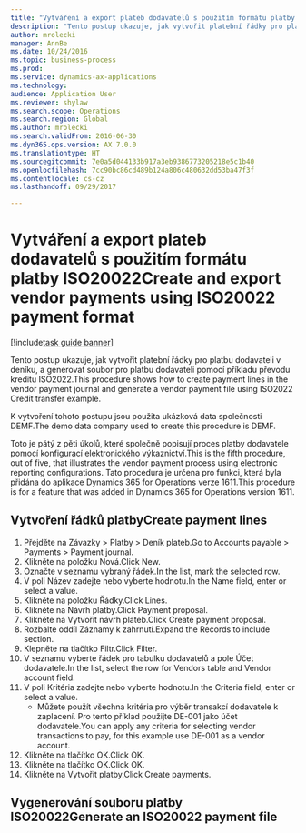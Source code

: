 ```yaml
--- 
title: "Vytváření a export plateb dodavatelů s použitím formátu platby ISO20022"
description: "Tento postup ukazuje, jak vytvořit platební řádky pro platbu dodavateli v deníku, a generovat soubor pro platbu dodavateli pomocí příkladu převodu kreditu ISO2022."
author: mrolecki
manager: AnnBe
ms.date: 10/24/2016
ms.topic: business-process
ms.prod: 
ms.service: dynamics-ax-applications
ms.technology: 
audience: Application User
ms.reviewer: shylaw
ms.search.scope: Operations
ms.search.region: Global
ms.author: mrolecki
ms.search.validFrom: 2016-06-30
ms.dyn365.ops.version: AX 7.0.0
ms.translationtype: HT
ms.sourcegitcommit: 7e0a5d044133b917a3eb9386773205218e5c1b40
ms.openlocfilehash: 7cc90bc86cd489b124a806c480632dd53ba47f3f
ms.contentlocale: cs-cz
ms.lasthandoff: 09/29/2017

---
```

# <a name="create-and-export-vendor-payments-using-iso20022-payment-format"></a><span data-ttu-id="4988c-103">Vytváření a export plateb dodavatelů s použitím formátu platby ISO20022</span><span class="sxs-lookup"><span data-stu-id="4988c-103">Create and export vendor payments using ISO20022 payment format</span></span>

[!include[task guide banner](../../includes/task-guide-banner.md)]

<span data-ttu-id="4988c-104">Tento postup ukazuje, jak vytvořit platební řádky pro platbu dodavateli v deníku, a generovat soubor pro platbu dodavateli pomocí příkladu převodu kreditu ISO2022.</span><span class="sxs-lookup"><span data-stu-id="4988c-104">This procedure shows how to create payment lines in the vendor payment journal and generate a vendor payment file using ISO2022 Credit transfer example.</span></span> 

<span data-ttu-id="4988c-105">K vytvoření tohoto postupu jsou použita ukázková data společnosti DEMF.</span><span class="sxs-lookup"><span data-stu-id="4988c-105">The demo data company used to create this procedure is DEMF.</span></span>

<span data-ttu-id="4988c-106">Toto je pátý z pěti úkolů, které společně popisují proces platby dodavatele pomocí konfigurací elektronického výkaznictví.</span><span class="sxs-lookup"><span data-stu-id="4988c-106">This is the fifth procedure, out of five, that illustrates the vendor payment process using electronic reporting configurations.</span></span> <span data-ttu-id="4988c-107">Tato procedura je určena pro funkci, která byla přidána do aplikace Dynamics 365 for Operations verze 1611.</span><span class="sxs-lookup"><span data-stu-id="4988c-107">This procedure is for a feature that was added in Dynamics 365 for Operations version 1611.</span></span>


## <a name="create-payment-lines"></a><span data-ttu-id="4988c-108">Vytvoření řádků platby</span><span class="sxs-lookup"><span data-stu-id="4988c-108">Create payment lines</span></span>
1. <span data-ttu-id="4988c-109">Přejděte na Závazky > Platby > Deník plateb.</span><span class="sxs-lookup"><span data-stu-id="4988c-109">Go to Accounts payable > Payments > Payment journal.</span></span>
2. <span data-ttu-id="4988c-110">Klikněte na položku Nová.</span><span class="sxs-lookup"><span data-stu-id="4988c-110">Click New.</span></span>
3. <span data-ttu-id="4988c-111">Označte v seznamu vybraný řádek.</span><span class="sxs-lookup"><span data-stu-id="4988c-111">In the list, mark the selected row.</span></span>
4. <span data-ttu-id="4988c-112">V poli Název zadejte nebo vyberte hodnotu.</span><span class="sxs-lookup"><span data-stu-id="4988c-112">In the Name field, enter or select a value.</span></span>
5. <span data-ttu-id="4988c-113">Klikněte na položku Řádky.</span><span class="sxs-lookup"><span data-stu-id="4988c-113">Click Lines.</span></span>
6. <span data-ttu-id="4988c-114">Klikněte na Návrh platby.</span><span class="sxs-lookup"><span data-stu-id="4988c-114">Click Payment proposal.</span></span>
7. <span data-ttu-id="4988c-115">Klikněte na Vytvořit návrh plateb.</span><span class="sxs-lookup"><span data-stu-id="4988c-115">Click Create payment proposal.</span></span>
8. <span data-ttu-id="4988c-116">Rozbalte oddíl Záznamy k zahrnutí.</span><span class="sxs-lookup"><span data-stu-id="4988c-116">Expand the Records to include section.</span></span>
9. <span data-ttu-id="4988c-117">Klepněte na tlačítko Filtr.</span><span class="sxs-lookup"><span data-stu-id="4988c-117">Click Filter.</span></span>
10. <span data-ttu-id="4988c-118">V seznamu vyberte řádek pro tabulku dodavatelů a pole Účet dodavatele.</span><span class="sxs-lookup"><span data-stu-id="4988c-118">In the list, select the row for Vendors table and Vendor account field.</span></span>
11. <span data-ttu-id="4988c-119">V poli Kritéria zadejte nebo vyberte hodnotu.</span><span class="sxs-lookup"><span data-stu-id="4988c-119">In the Criteria field, enter or select a value.</span></span>
    * <span data-ttu-id="4988c-120">Můžete použít všechna kritéria pro výběr transakcí dodavatele k zaplacení. Pro tento příklad použijte DE-001 jako účet dodavatele.</span><span class="sxs-lookup"><span data-stu-id="4988c-120">You can apply any criteria for selecting vendor transactions to pay, for this example use DE-001 as a vendor account.</span></span>  
12. <span data-ttu-id="4988c-121">Klikněte na tlačítko OK.</span><span class="sxs-lookup"><span data-stu-id="4988c-121">Click OK.</span></span>
13. <span data-ttu-id="4988c-122">Klikněte na tlačítko OK.</span><span class="sxs-lookup"><span data-stu-id="4988c-122">Click OK.</span></span>
14. <span data-ttu-id="4988c-123">Klikněte na Vytvořit platby.</span><span class="sxs-lookup"><span data-stu-id="4988c-123">Click Create payments.</span></span>

## <a name="generate-an-iso20022-payment-file"></a><span data-ttu-id="4988c-124">Vygenerování souboru platby ISO20022</span><span class="sxs-lookup"><span data-stu-id="4988c-124">Generate an ISO20022 payment file</span></span>


